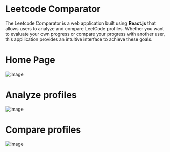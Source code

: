 # Leetcode Comparator

The Leetcode Comparator is a web application built using **React.js** that allows users to analyze and compare LeetCode profiles. Whether you want to evaluate your own progress or compare your progress with another user, this appilication provides an intuitive interface to achieve these goals.

# Home Page
![image](https://github.com/naveen5655/LeetCodeComparator/assets/89301294/dcbf158e-5b8f-42f2-973a-04485af626b2)

# Analyze profiles
![image](https://github.com/naveen5655/LeetCodeComparator/assets/89301294/d056aa45-6fe7-49ba-853d-b5fd39ef811a)

# Compare profiles
![image](https://github.com/naveen5655/LeetCodeComparator/assets/89301294/bae586cf-1055-472f-a843-b63e92606694)

